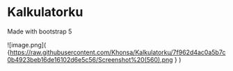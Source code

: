# Kalkulatorku

Made with bootstrap 5

![image.png]( {https://raw.githubusercontent.com/Khonsa/Kalkulatorku/7f962d4ac0a5b7c0b4923beb16de16102d6e5c56/Screenshot%20(560).png
} )
